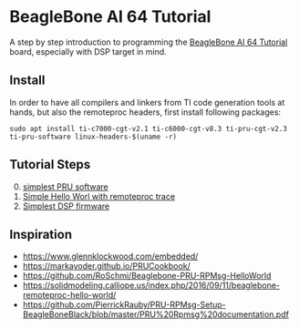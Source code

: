 # BeagleBone AI 64 Tutorial

A step by step introduction to programming the [BeagleBone AI 64 Tutorial](https://www.beagleboard.org/boards/beaglebone-ai-64) board,
especially with DSP target in mind.

## Install

In order to have all compilers and linkers from TI code generation tools at hands, but also the remoteproc headers, first install following packages:

```
sudo apt install ti-c7000-cgt-v2.1 ti-c6000-cgt-v8.3 ti-pru-cgt-v2.3 ti-pru-software linux-headers-$(uname -r)
```

## Tutorial Steps

0. [simplest PRU software](./example-00-pru)
1. [Simple Hello Worl with remoteproc trace](./example-01-pru-hello)
2. [Simplest DSP firmware](./example-02-c6x-dsp/)

## Inspiration

* https://www.glennklockwood.com/embedded/
* https://markayoder.github.io/PRUCookbook/
* https://github.com/RoSchmi/Beaglebone-PRU-RPMsg-HelloWorld
* https://solidmodeling.calliope.us/index.php/2016/09/11/beaglebone-remoteproc-hello-world/
* https://github.com/PierrickRauby/PRU-RPMsg-Setup-BeagleBoneBlack/blob/master/PRU%20Rpmsg%20documentation.pdf


